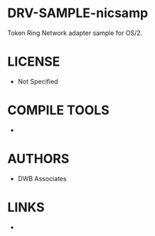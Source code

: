 # DRV-SAMPLE-nicsamp
Token Ring Network adapter sample for OS/2. 

LICENSE
===============
* Not Specified

COMPILE TOOLS
===============
* 
 
AUTHORS
===============
* DWB Associates

LINKS
===============
* 
